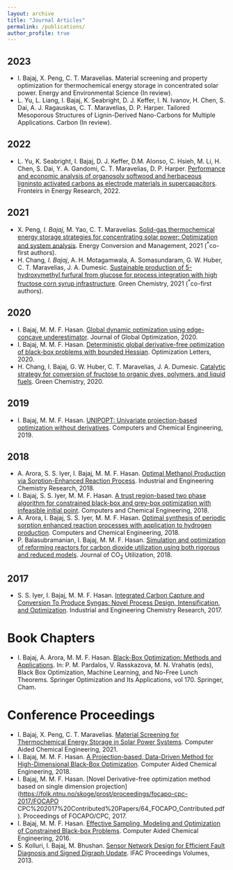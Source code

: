 ```yaml
---
layout: archive
title: "Journal Articles"
permalink: /publications/
author_profile: true
---
```


## 2023

- I. Bajaj, X. Peng, C. T. Maravelias. Material screening and property optimization for thermochemical energy storage in concentrated solar power. Energy and Environmental Science (In review). 
- L. Yu, L. Liang, I. Bajaj, K. Seabright, D. J. Keffer, I. N. Ivanov, H. Chen, S. Dai, A. J. Ragauskas, C. T. Maravelias, D. P. Harper. Tailored Mesoporous Structures of Lignin-Derived Nano-Carbons for Multiple Applications. Carbon (In review). 

## 2022

- L. Yu, K. Seabright, I. Bajaj, D. J. Keffer, D.M. Alonso, C. Hsieh, M. Li, H. Chen, S. Dai, Y. A. Gandomi, C. T. Maravelias, D. P. Harper. [Performance and economic analysis of organosolv softwood and herbaceous ligninsto activated carbons as electrode materials in supercapacitors](https://www.frontiersin.org/articles/10.3389/fenrg.2022.849949/full). Fronteirs in Energy Research, 2022.

## 2021

- X. Peng<sup>*</sup>, I. Bajaj<sup>*</sup>, M. Yao, C. T. Maravelias. [Solid-gas thermochemical energy storage strategies for concentrating solar power: Optimization and system analysis](https://www.sciencedirect.com/science/article/pii/S0196890421008128). Energy Conversion and Management, 2021 (<sup>*</sup>co-first authors). 
- H. Chang<sup>*</sup>, I. Bajaj<sup>*</sup>, A. H. Motagamwala, A. Somasundaram, G. W. Huber, C. T. Maravelias, J. A. Dumesic. [Sustainable production of 5-hydroxymethyl furfural from glucose for process integration with high fructose corn syrup infrastructure](https://pubs.rsc.org/en/content/articlehtml/2021/gc/d1gc00311a). Green Chemistry, 2021 (<sup>*</sup>co-first authors).

## 2020

- I. Bajaj, M. M. F. Hasan. [Global dynamic optimization using edge-concave underestimator](https://link.springer.com/article/10.1007/s10898-020-00883-2). Journal of Global Optimization, 2020. 
- I. Bajaj, M. M. F. Hasan. [Deterministic global derivative-free optimization of black-box problems with bounded Hessian](https://link.springer.com/article/10.1007/s11590-019-01421-0). Optimization Letters, 2020. 
- H. Chang, I. Bajaj, G. W. Huber, C. T. Maravelias, J. A. Dumesic. [Catalytic strategy for conversion of fructose to organic dyes, polymers, and liquid fuels](https://pubs.rsc.org/en/content/articlehtml/2020/gc/d0gc01576h). Green Chemistry, 2020. 

## 2019

- I. Bajaj, M. M. F. Hasan. [UNIPOPT: Univariate projection-based optimization without derivatives](https://www.sciencedirect.com/science/article/pii/S0098135419303783). Computers and Chemical Engineering, 2019. 

## 2018

- A. Arora, S. S. Iyer, I. Bajaj, M. M. F. Hasan. [Optimal Methanol Production via Sorption-Enhanced Reaction Process](https://pubs.acs.org/doi/full/10.1021/acs.iecr.8b02543). Industrial and Engineering Chemistry Research, 2018. 
- I. Bajaj, S. S. Iyer, M. M. F. Hasan. [A trust region-based two phase algorithm for constrained black-box and grey-box optimization with infeasible initial point](https://www.sciencedirect.com/science/article/pii/S0098135417304404). Computers and Chemical Engineering, 2018. 
- A. Arora, I. Bajaj, S. S. Iyer, M. M. F. Hasan. [Optimal synthesis of periodic sorption enhanced reaction processes with application to hydrogen production](https://www.sciencedirect.com/science/article/pii/S0098135418302576). Computers and Chemical Engineering, 2018. 
- P. Balasubramanian, I. Bajaj, M. M. F. Hasan. [Simulation and optimization of reforming reactors for carbon dioxide utilization using both rigorous and reduced models](https://www.sciencedirect.com/science/article/pii/S2212982017304523). Journal of CO<sub>2</sub> Utilization, 2018.

## 2017 

- S. S. Iyer, I. Bajaj, M. M. F. Hasan. [Integrated Carbon Capture and Conversion To Produce Syngas: Novel Process Design, Intensification, and Optimization](https://pubs.acs.org/doi/full/10.1021/acs.iecr.7b01688). Industrial and Engineering Chemistry Research, 2017.

# Book Chapters 

- I. Bajaj, A. Arora, M. M. F. Hasan. [Black-Box Optimization: Methods and Applications](https://link.springer.com/chapter/10.1007/978-3-030-66515-9_2). In: P. M. Pardalos, V. Rasskazova, M. N. Vrahatis (eds), Black Box Optimization, Machine Learning, and No-Free Lunch Theorems. Springer Optimization and Its Applications, vol 170. Springer, Cham. 

# Conference Proceedings 

- I. Bajaj, X. Peng, C. T. Maravelias. [Material Screening for Thermochemical Energy Storage in Solar Power Systems](https://www.sciencedirect.com/science/article/abs/pii/B9780323885065500292). Computer Aided Chemical Engineering, 2021. 
- I. Bajaj, M. M. F. Hasan. [A Projection-based, Data-Driven Method for High-Dimensional Black-Box Optimization](https://www.sciencedirect.com/science/article/abs/pii/B9780444642417501579). Computer Aided Chemical Engineering, 2018. 
- I. Bajaj, M. M. F. Hasan. [Novel Derivative-free optimization method based on single dimension projection](https://folk.ntnu.no/skoge/prost/proceedings/focapo-cpc-2017/FOCAPO CPC%202017%20Contributed%20Papers/64_FOCAPO_Contributed.pdf). Proceedings of FOCAPO/CPC, 2017. 
- I. Bajaj, M. M. F. Hasan. [Effective Sampling, Modeling and Optimization of Constrained Black-box Problems](https://www.sciencedirect.com/science/article/abs/pii/B9780444634283500977). Computer Aided Chemical Engineering, 2016. 
- S. Kolluri, I. Bajaj, M. Bhushan. [Sensor Network Design for Efficient Fault Diagnosis and Signed Digraph Update](https://www.sciencedirect.com/science/article/abs/pii/B9780444634283500977). IFAC Proceedings Volumes, 2013. 
